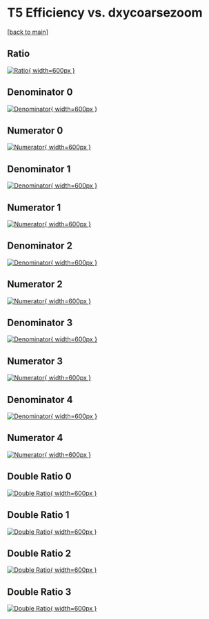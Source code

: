# T5 Efficiency vs. dxycoarsezoom

[[back to main](./)]



## Ratio

[![Ratio](../mtv/var/T5_base_321_-1_eff_dxycoarsezoom.png){ width=600px }](../mtv/var/T5_base_321_-1_eff_dxycoarsezoom.pdf)

## Denominator 0

[![Denominator](../mtv/den/T5_base_321_-1_eff_dxycoarsezoom_den0.png){ width=600px }](../mtv/den/T5_base_321_-1_eff_dxycoarsezoom_den0.pdf)

## Numerator 0

[![Numerator](../mtv/num/T5_base_321_-1_eff_dxycoarsezoom_num0.png){ width=600px }](../mtv/num/T5_base_321_-1_eff_dxycoarsezoom_num0.pdf)

## Denominator 1

[![Denominator](../mtv/den/T5_base_321_-1_eff_dxycoarsezoom_den1.png){ width=600px }](../mtv/den/T5_base_321_-1_eff_dxycoarsezoom_den1.pdf)

## Numerator 1

[![Numerator](../mtv/num/T5_base_321_-1_eff_dxycoarsezoom_num1.png){ width=600px }](../mtv/num/T5_base_321_-1_eff_dxycoarsezoom_num1.pdf)

## Denominator 2

[![Denominator](../mtv/den/T5_base_321_-1_eff_dxycoarsezoom_den2.png){ width=600px }](../mtv/den/T5_base_321_-1_eff_dxycoarsezoom_den2.pdf)

## Numerator 2

[![Numerator](../mtv/num/T5_base_321_-1_eff_dxycoarsezoom_num2.png){ width=600px }](../mtv/num/T5_base_321_-1_eff_dxycoarsezoom_num2.pdf)

## Denominator 3

[![Denominator](../mtv/den/T5_base_321_-1_eff_dxycoarsezoom_den3.png){ width=600px }](../mtv/den/T5_base_321_-1_eff_dxycoarsezoom_den3.pdf)

## Numerator 3

[![Numerator](../mtv/num/T5_base_321_-1_eff_dxycoarsezoom_num3.png){ width=600px }](../mtv/num/T5_base_321_-1_eff_dxycoarsezoom_num3.pdf)

## Denominator 4

[![Denominator](../mtv/den/T5_base_321_-1_eff_dxycoarsezoom_den4.png){ width=600px }](../mtv/den/T5_base_321_-1_eff_dxycoarsezoom_den4.pdf)

## Numerator 4

[![Numerator](../mtv/num/T5_base_321_-1_eff_dxycoarsezoom_num4.png){ width=600px }](../mtv/num/T5_base_321_-1_eff_dxycoarsezoom_num4.pdf)

## Double Ratio 0

[![Double Ratio](../mtv/ratio/T5_base_321_-1_eff_dxycoarsezoom_ratio0.png){ width=600px }](../mtv/ratio/T5_base_321_-1_eff_dxycoarsezoom_ratio0.pdf)

## Double Ratio 1

[![Double Ratio](../mtv/ratio/T5_base_321_-1_eff_dxycoarsezoom_ratio1.png){ width=600px }](../mtv/ratio/T5_base_321_-1_eff_dxycoarsezoom_ratio1.pdf)

## Double Ratio 2

[![Double Ratio](../mtv/ratio/T5_base_321_-1_eff_dxycoarsezoom_ratio2.png){ width=600px }](../mtv/ratio/T5_base_321_-1_eff_dxycoarsezoom_ratio2.pdf)

## Double Ratio 3

[![Double Ratio](../mtv/ratio/T5_base_321_-1_eff_dxycoarsezoom_ratio3.png){ width=600px }](../mtv/ratio/T5_base_321_-1_eff_dxycoarsezoom_ratio3.pdf)

